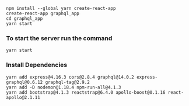 ```
npm install --global yarn create-react-app
create-react-app graphql_app
cd graphql_app
yarn start
```
### To start the server run the command 
```
yarn start

```
### Install Dependencies
```
yarn add express@4.16.3 cors@2.8.4 graphql@14.0.2 express-graphql@0.6.12 graphql-tag@2.9.2
yarn add -D nodemon@1.18.4 npm-run-all@4.1.3
yarn add bootstrap@4.1.3 reactstrap@6.4.0 apollo-boost@0.1.16 react-apollo@2.1.11

```
